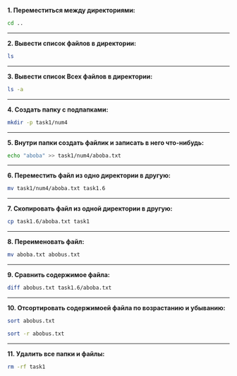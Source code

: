 **1. Переместиться между директориями:**
```bash
cd ..
```

---

**2. Вывести список файлов в директории:**
```bash
ls
```

---

**3. Вывести список Всех файлов в директории:**
```bash
ls -a
```

---

**4. Создать папку с подпапками:**
```bash
mkdir -p task1/num4
```

---

**5. Внутри папки создать файлик и записать в него что-нибудь:**
```bash
echo "aboba" >> task1/num4/aboba.txt
```

---

**6. Переместить файл из одно директории в другую:**
```bash
mv task1/num4/aboba.txt task1.6
```

---

**7. Скопировать файл из одной директории в другую:**
```bash
cp task1.6/aboba.txt task1
```

---

**8. Переименовать файл:**
```bash
mv aboba.txt abobus.txt
```

---

**9. Сравнить содержимое файла:**
```bash
diff abobus.txt task1.6/aboba.txt
```

---

**10. Отсортировать содержимоей файла по возрастанию и убыванию:**
```bash
sort abobus.txt
```

```bash
sort -r abobus.txt
```

---

**11. Удалить все папки и файлы:**
```bash
rm -rf task1
```
